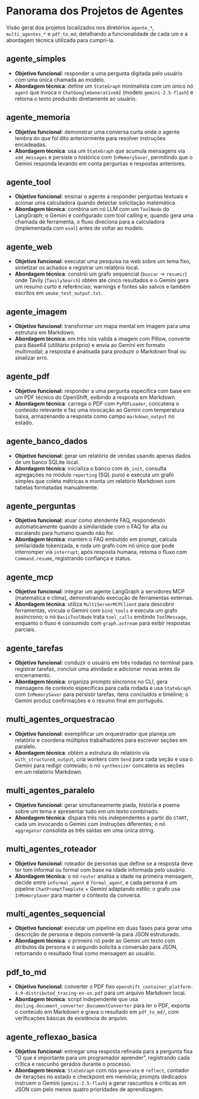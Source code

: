 # Panorama dos Projetos de Agentes

Visão geral dos projetos localizados nos diretórios `agente_*`, `multi_agentes_*` e `pdf_to_md`, detalhando a funcionalidade de cada um e a abordagem técnica utilizada para cumpri-la.

## agente_simples
- **Objetivo funcional**: responder a uma pergunta digitada pelo usuário com uma única chamada ao modelo.
- **Abordagem técnica**: define um `StateGraph` minimalista com um único nó `agent` que invoca o `ChatGoogleGenerativeAI` (modelo `gemini-2.5-flash`) e retorna o texto produzido diretamente ao usuário.

## agente_memoria
- **Objetivo funcional**: demonstrar uma conversa curta onde o agente lembra do que foi dito anteriormente para resolver instruções encadeadas.
- **Abordagem técnica**: usa um `StateGraph` que acumula mensagens via `add_messages` e persiste o histórico com `InMemorySaver`, permitindo que o Gemini responda levando em conta perguntas e respostas anteriores.

## agente_tool
- **Objetivo funcional**: ensinar o agente a responder perguntas textuais e acionar uma calculadora quando detectar solicitação matemática.
- **Abordagem técnica**: combina um nó LLM com um `ToolNode` do LangGraph; o Gemini é configurado com tool calling e, quando gera uma chamada de ferramenta, o fluxo direciona para a calculadora (implementada com `eval`) antes de voltar ao modelo.

## agente_web
- **Objetivo funcional**: executar uma pesquisa na web sobre um tema fixo, sintetizar os achados e registrar um relatório local.
- **Abordagem técnica**: constrói um grafo sequencial (`buscar` → `resumir`) onde Tavily (`TavilySearch`) obtém até cinco resultados e o Gemini gera um resumo curto e referências; warnings e fontes são salvos e também escritos em `smoke_test_output.txt`.

## agente_imagem
- **Objetivo funcional**: transformar um mapa mental em imagem para uma estrutura em Markdown.
- **Abordagem técnica**: em três nós valida a imagem com Pillow, converte para Base64 (utilitário próprio) e envia ao Gemini em formato multimodal; a resposta é analisada para produzir o Markdown final ou sinalizar erro.

## agente_pdf
- **Objetivo funcional**: responder a uma pergunta específica com base em um PDF técnico do OpenShift, exibindo a resposta em Markdown.
- **Abordagem técnica**: carrega o PDF com `PyPDFLoader`, concatena o conteúdo relevante e faz uma invocação ao Gemini com temperatura baixa, armazenando a resposta como campo `markdown_output` no estado.

## agente_banco_dados
- **Objetivo funcional**: gerar um relatório de vendas usando apenas dados de um banco SQLite local.
- **Abordagem técnica**: inicializa o banco com `db_init`, consulta agregações no módulo `reporting` (SQL puro) e executa um grafo simples que coleta métricas e monta um relatório Markdown com tabelas formatadas manualmente.

## agente_perguntas
- **Objetivo funcional**: atuar como atendente FAQ, respondendo automaticamente quando a similaridade com o FAQ for alta ou escalando para humano quando não for.
- **Abordagem técnica**: mantém o FAQ embutido em prompt, calcula similaridade tokenizada, e roda um grafo com nó único que pode interromper via `interrupt`; após resposta humana, retoma o fluxo com `Command.resume`, registrando confiança e status.

## agente_mcp
- **Objetivo funcional**: integrar um agente LangGraph a servidores MCP (matemática e clima), demonstrando execução de ferramentas externas.
- **Abordagem técnica**: utiliza `MultiServerMCPClient` para descobrir ferramentas, vincula o Gemini com `bind_tools` e executa um grafo assíncrono; o nó `BasicToolNode` trata `tool_calls` emitindo `ToolMessage`, enquanto o fluxo é consumido com `graph.astream` para exibir respostas parciais.

## agente_tarefas
- **Objetivo funcional**: conduzir o usuário em três rodadas no terminal para registrar tarefas, concluir uma atividade e adicionar novas antes do encerramento.
- **Abordagem técnica**: organiza prompts síncronos no CLI, gera mensagens de contexto específicas para cada rodada e usa `StateGraph` com `InMemorySaver` para persistir tarefas, itens concluídos e timeline; o Gemini produz confirmações e o resumo final em português.

## multi_agentes_orquestracao
- **Objetivo funcional**: exemplificar um orquestrador que planeja um relatório e coordena múltiplos trabalhadores para escrever seções em paralelo.
- **Abordagem técnica**: obtém a estrutura do relatório via `with_structured_output`, cria workers com `Send` para cada seção e usa o Gemini para redigir conteúdo; o nó `synthesizer` concatena as seções em um relatório Markdown.

## multi_agentes_paralelo
- **Objetivo funcional**: gerar simultaneamente piada, história e poema sobre um tema e apresentar tudo em um texto combinado.
- **Abordagem técnica**: dispara três nós independentes a partir do `START`, cada um invocando o Gemini com instruções diferentes; o nó `aggregator` consolida as três saídas em uma única string.

## multi_agentes_roteador
- **Objetivo funcional**: roteador de personas que define se a resposta deve ter tom informal ou formal com base na idade informada pelo usuário.
- **Abordagem técnica**: o nó `router` analisa a idade na primeira mensagem, decide entre `informal_agent` e `formal_agent`, e cada persona é um pipeline `ChatPromptTemplate` + Gemini adaptando estilo; o grafo usa `InMemorySaver` para manter o contexto da conversa.

## multi_agentes_sequencial
- **Objetivo funcional**: executar um pipeline em duas fases para gerar uma descrição de persona e depois convertê-la para JSON estruturado.
- **Abordagem técnica**: o primeiro nó pede ao Gemini um texto com atributos da persona e o segundo solicita a conversão para JSON, retornando o resultado final como mensagem ao usuário.

## pdf_to_md
- **Objetivo funcional**: converter o PDF fixo `openshift_container_platform-4.9-distributed_tracing-en-us.pdf` para um arquivo Markdown local.
- **Abordagem técnica**: script independente que usa `docling.document_converter.DocumentConverter` para ler o PDF, exporta o conteúdo em Markdown e grava o resultado em `pdf_to_md/`, com verificações básicas de existência do arquivo.

## agente_reflexao_basica
- **Objetivo funcional**: entregar uma resposta refinada para a pergunta fixa “O que é importante para um programador aprender”, registrando cada crítica e rascunho gerados durante o processo.
- **Abordagem técnica**: `StateGraph` com nós `generate` e `reflect`, contador de iterações no estado e checkpoint em memória; prompts dedicados instruem o Gemini (`gemini-2.5-flash`) a gerar rascunhos e críticas em JSON com pelo menos quatro prioridades de aprendizagem.
